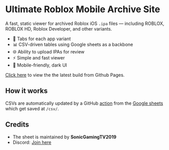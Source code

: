 # Ultimate Roblox Mobile Archive Site

A fast, static viewer for archived Roblox iOS `.ipa` files — including ROBLOX, ROBLOX HD, Roblox Developer, and other variants.

- 📁 Tabs for each app variant
- 📊 CSV-driven tables using Google sheets as a backbone
- 🌐 Ability to upload IPAs for review
- ⚡ Simple and fast viewer
- 🌙 Mobile-friendly, dark UI

[Click here](https://yakov5776.github.io/ultimaterobloxmobilearchive/) to view the the latest build from Github Pages.

## How it works

CSVs are automatically updated by a GitHub [action](/.github/workflows/update-csv.yml) from the [Google sheets](https://docs.google.com/spreadsheets/d/1qAN8Eh4iPjO1aECiO1tclTXTLKfCka3StReywLJ3A58/) which get saved at `/csv/`.

## Credits

- The sheet is maintained by **SonicGamingTV2019**  
- Discord: [Join here](https://discord.gg/H2aVU4hDMh)
